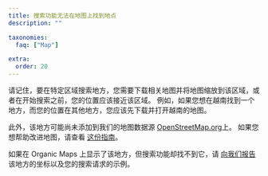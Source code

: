 ```yaml
---
title: 搜索功能无法在地图上找到地点
description: ""

taxonomies:
  faq: ["Map"]

extra:
  order: 20
---
```


请记住，要在特定区域搜索地方，您需要下载相关地图并将地图缩放到该区域，或者在开始搜索之前，您的位置应该接近该区域。 例如，如果您想在越南找到一个地方，而您的位置在其他地方，您应该先下载并打开越南的地图。

此外，该地方可能尚未添加到我们的地图数据源 [OpenStreetMap.org](https://www.openstreetmap.org)上。 如果您想帮助改进地图，请查看 [这份指南](https://wiki.openstreetmap.org/wiki/Contribute_map_data)。

如果在 Organic Maps 上显示了该地方，但搜索功能却找不到它，请 [向我们报告](mailto:support@organicmaps.app) 该地方的坐标以及您的搜索请求的示例。
